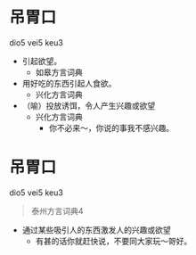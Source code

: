 # 吊胃口
dio5 vei5 keu3
+ 引起欲望。
  * 如皋方言词典
+ 用好吃的东西引起人食欲。
  * 兴化方言词典
+ （喻）投放诱饵，令人产生兴趣或欲望
  * 兴化方言词典
    - 你不必来～，你说的事我不感兴趣。

# 吊胃口
dio5 vei5 keu3
> 泰州方言词典4
- 通过某些吸引人的东西激发人的兴趣或欲望
  - 有甚的话你就赶快说，不要同大家玩～哿好。
